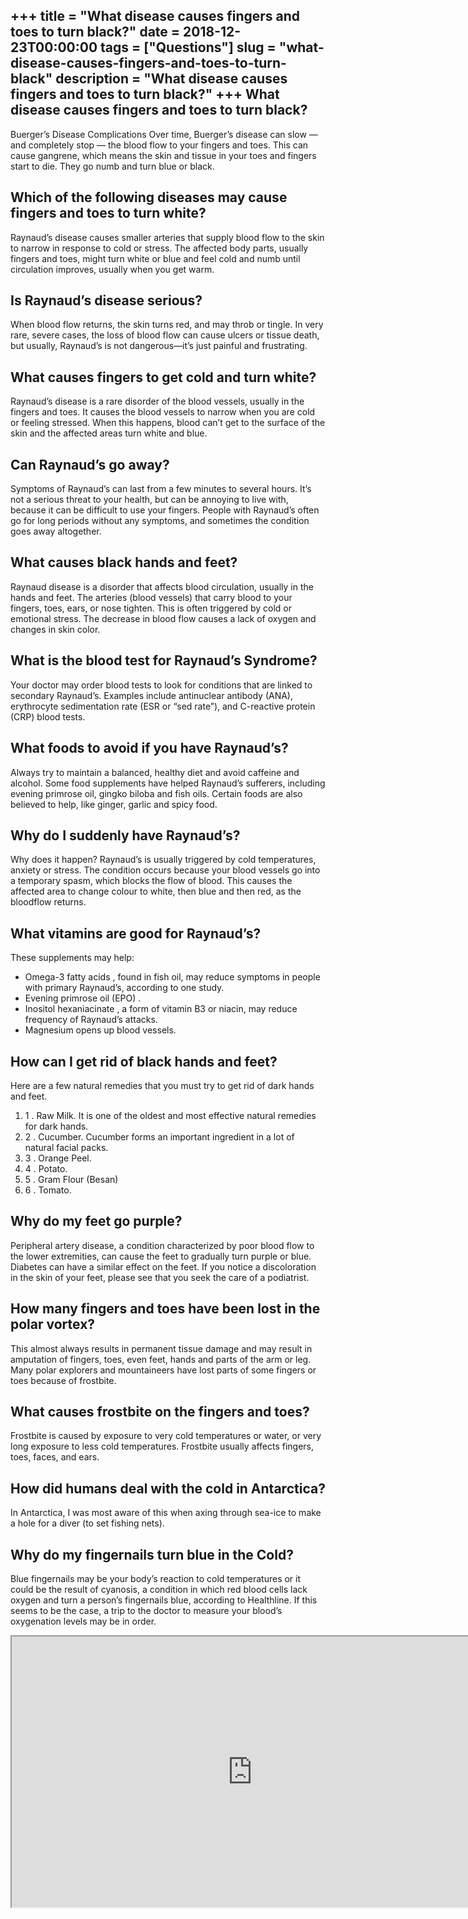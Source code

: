 +++
title = "What disease causes fingers and toes to turn black?"
date = 2018-12-23T00:00:00
tags = ["Questions"]
slug = "what-disease-causes-fingers-and-toes-to-turn-black"
description = "What disease causes fingers and toes to turn black?"
+++
What disease causes fingers and toes to turn black?
---------------------------------------------------

Buerger’s Disease Complications Over time, Buerger’s disease can slow — and completely stop — the blood flow to your fingers and toes. This can cause gangrene, which means the skin and tissue in your toes and fingers start to die. They go numb and turn blue or black.

Which of the following diseases may cause fingers and toes to turn white?
-------------------------------------------------------------------------

Raynaud’s disease causes smaller arteries that supply blood flow to the skin to narrow in response to cold or stress. The affected body parts, usually fingers and toes, might turn white or blue and feel cold and numb until circulation improves, usually when you get warm.

Is Raynaud’s disease serious?
-----------------------------

When blood flow returns, the skin turns red, and may throb or tingle. In very rare, severe cases, the loss of blood flow can cause ulcers or tissue death, but usually, Raynaud’s is not dangerous—it’s just painful and frustrating.

What causes fingers to get cold and turn white?
-----------------------------------------------

Raynaud’s disease is a rare disorder of the blood vessels, usually in the fingers and toes. It causes the blood vessels to narrow when you are cold or feeling stressed. When this happens, blood can’t get to the surface of the skin and the affected areas turn white and blue.

Can Raynaud’s go away?
----------------------

Symptoms of Raynaud’s can last from a few minutes to several hours. It’s not a serious threat to your health, but can be annoying to live with, because it can be difficult to use your fingers. People with Raynaud’s often go for long periods without any symptoms, and sometimes the condition goes away altogether.

What causes black hands and feet?
---------------------------------

Raynaud disease is a disorder that affects blood circulation, usually in the hands and feet. The arteries (blood vessels) that carry blood to your fingers, toes, ears, or nose tighten. This is often triggered by cold or emotional stress. The decrease in blood flow causes a lack of oxygen and changes in skin color.

What is the blood test for Raynaud’s Syndrome?
----------------------------------------------

Your doctor may order blood tests to look for conditions that are linked to secondary Raynaud’s. Examples include antinuclear antibody (ANA), erythrocyte sedimentation rate (ESR or “sed rate”), and C-reactive protein (CRP) blood tests.

What foods to avoid if you have Raynaud’s?
------------------------------------------

Always try to maintain a balanced, healthy diet and avoid caffeine and alcohol. Some food supplements have helped Raynaud’s sufferers, including evening primrose oil, gingko biloba and fish oils. Certain foods are also believed to help, like ginger, garlic and spicy food.

Why do I suddenly have Raynaud’s?
---------------------------------

Why does it happen? Raynaud’s is usually triggered by cold temperatures, anxiety or stress. The condition occurs because your blood vessels go into a temporary spasm, which blocks the flow of blood. This causes the affected area to change colour to white, then blue and then red, as the bloodflow returns.

What vitamins are good for Raynaud’s?
-------------------------------------

These supplements may help:

- Omega-3 fatty acids , found in fish oil, may reduce symptoms in people with primary Raynaud’s, according to one study.
- Evening primrose oil (EPO) .
- Inositol hexaniacinate , a form of vitamin B3 or niacin, may reduce frequency of Raynaud’s attacks.
- Magnesium opens up blood vessels.

How can I get rid of black hands and feet?
------------------------------------------

Here are a few natural remedies that you must try to get rid of dark hands and feet.

1. 1 . Raw Milk. It is one of the oldest and most effective natural remedies for dark hands.
2. 2 . Cucumber. Cucumber forms an important ingredient in a lot of natural facial packs.
3. 3 . Orange Peel.
4. 4 . Potato.
5. 5 . Gram Flour (Besan)
6. 6 . Tomato.

Why do my feet go purple?
-------------------------

Peripheral artery disease, a condition characterized by poor blood flow to the lower extremities, can cause the feet to gradually turn purple or blue. Diabetes can have a similar effect on the feet. If you notice a discoloration in the skin of your feet, please see that you seek the care of a podiatrist.

How many fingers and toes have been lost in the polar vortex?
-------------------------------------------------------------

This almost always results in permanent tissue damage and may result in amputation of fingers, toes, even feet, hands and parts of the arm or leg. Many polar explorers and mountaineers have lost parts of some fingers or toes because of frostbite.

What causes frostbite on the fingers and toes?
----------------------------------------------

Frostbite is caused by exposure to very cold temperatures or water, or very long exposure to less cold temperatures. Frostbite usually affects fingers, toes, faces, and ears.

How did humans deal with the cold in Antarctica?
------------------------------------------------

In Antarctica, I was most aware of this when axing through sea-ice to make a hole for a diver (to set fishing nets).

Why do my fingernails turn blue in the Cold?
--------------------------------------------

Blue fingernails may be your body’s reaction to cold temperatures or it could be the result of cyanosis, a condition in which red blood cells lack oxygen and turn a person’s fingernails blue, according to Healthline. If this seems to be the case, a trip to the doctor to measure your blood’s oxygenation levels may be in order.

<iframe allow="accelerometer; autoplay; clipboard-write; encrypted-media; gyroscope; picture-in-picture" allowfullscreen="" class="__youtube_prefs__  epyt-is-override  no-lazyload" data-no-lazy="1" data-origheight="433" data-origwidth="770" data-skipgform_ajax_framebjll="" height="433" id="_ytid_95478" loading="lazy" src="https://www.youtube.com/embed/6cTTaGEnRfI?enablejsapi=1&autoplay=0&cc_load_policy=0&cc_lang_pref=&iv_load_policy=1&loop=0&modestbranding=0&rel=1&fs=1&playsinline=0&autohide=2&theme=dark&color=red&controls=1&" title="YouTube player" width="770"></iframe>
